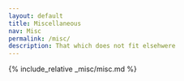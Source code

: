```yaml
---
layout: default
title: Miscellaneous
nav: Misc
permalink: /misc/
description: That which does not fit elsehwere
---
```


{% include_relative _misc/misc.md %}